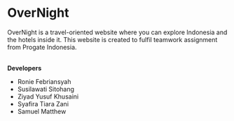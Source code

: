 # OverNight
OverNight is a travel-oriented website where you can explore Indonesia and the hotels inside it.
This website  is created to fulfil teamwork assignment from Progate Indonesia. 

\
**Developers**
* Ronie Febriansyah
* Susilawati Sitohang
* Ziyad Yusuf Khusaini
* Syafira Tiara Zani
* Samuel Matthew
